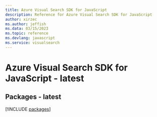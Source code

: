 ```yaml
---
title: Azure Visual Search SDK for JavaScript
description: Reference for Azure Visual Search SDK for JavaScript
author: xirzec
ms.author: jeffish
ms.data: 03/15/2023
ms.topic: reference
ms.devlang: javascript
ms.service: visualsearch
---
```

# Azure Visual Search SDK for JavaScript - latest
## Packages - latest
[!INCLUDE [packages](visual-search-index.md)]